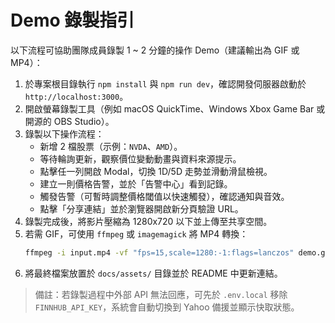 # Demo 錄製指引

以下流程可協助團隊成員錄製 1 ~ 2 分鐘的操作 Demo（建議輸出為 GIF 或 MP4）：

1. 於專案根目錄執行 `npm install` 與 `npm run dev`，確認開發伺服器啟動於 `http://localhost:3000`。
2. 開啟螢幕錄製工具（例如 macOS QuickTime、Windows Xbox Game Bar 或開源的 OBS Studio）。
3. 錄製以下操作流程：
   - 新增 2 檔股票（示例：`NVDA`、`AMD`）。
   - 等待輪詢更新，觀察價位變動動畫與資料來源提示。
   - 點擊任一列開啟 Modal，切換 1D/5D 走勢並滑動滑鼠檢視。
   - 建立一則價格告警，並於「告警中心」看到記錄。
   - 觸發告警（可暫時調整價格閾值以快速觸發），確認通知與音效。
   - 點擊「分享連結」並於瀏覽器開啟新分頁驗證 URL。
4. 錄製完成後，將影片壓縮為 1280x720 以下並上傳至共享空間。
5. 若需 GIF，可使用 `ffmpeg` 或 `imagemagick` 將 MP4 轉換：
   ```bash
   ffmpeg -i input.mp4 -vf "fps=15,scale=1280:-1:flags=lanczos" demo.gif
   ```
6. 將最終檔案放置於 `docs/assets/` 目錄並於 README 中更新連結。

> 備註：若錄製過程中外部 API 無法回應，可先於 `.env.local` 移除 `FINNHUB_API_KEY`，系統會自動切換到 Yahoo 備援並顯示快取狀態。
